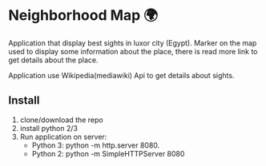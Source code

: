 
# Neighborhood Map 🌍

Application that display best sights in luxor city (Egypt).
Marker on the map used to display some information about the place, there is read more link to get details about the place.

Application use Wikipedia(mediawiki) Api to get details about sights.

## Install

 1. clone/download the repo
 2. install python 2/3 
 3. Run application on server:  
     - Python 3: python -m http.server 8080.
     - Python 2: python -m SimpleHTTPServer 8080
 